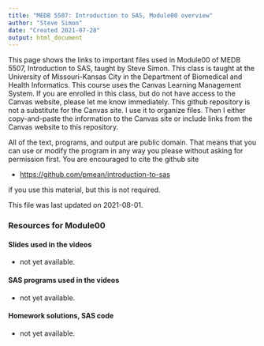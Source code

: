 ```yaml
---
title: "MEDB 5507: Introduction to SAS, Module00 overview"
author: "Steve Simon"
date: "Created 2021-07-28"
output: html_document
---
```


This page shows the links to important files used in Module00 of MEDB 5507, Introduction to SAS, taught by Steve Simon. This class is taught at the University of Missouri-Kansas City in the Department of Biomedical and Health Informatics. This course uses the Canvas Learning Management System. If you are enrolled in this class, but do not have access to the Canvas website, please let me know immediately. This github repository is not a substitute for the Canvas site. I use it to organize files. Then I either copy-and-paste the information to the Canvas site or include links from the Canvas website to this repository.

All of the text, programs, and output are public domain. That means that you can use or modify the program in any way you please without asking for permission first. You are encouraged to cite the github site

+ https://github.com/pmean/introduction-to-sas

if you use this material, but this is not required.



This file was last updated on 2021-08-01.

### Resources for Module00

#### Slides used in the videos

+   not yet available.

#### SAS programs used in the videos

+   not yet available.

#### Homework solutions, SAS code

+   not yet available.



<!---No links for this section--->





<!---No links for this section--->





<!---No links for this section--->


